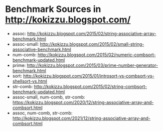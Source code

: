 # Benchmark Sources in http://kokizzu.blogspot.com/ 

* assoc: http://kokizzu.blogspot.com/2015/02/string-associative-array-benchmark.html
* assoc-small: http://kokizzu.blogspot.com/2015/02/small-string-associative-benchmark.html
* num-comb: http://kokizzu.blogspot.com/2015/02/numeric-combsort-benchmark-updated.html
* prime: http://kokizzu.blogspot.com/2015/03/prime-number-generator-benchmark.html
* sort: http://kokizzu.blogspot.com/2015/01/introsort-vs-combsort-vs-shellsort-vs.html
* str-comb: http://kokizzu.blogspot.com/2015/02/string-combsort-benchmark-updated.html
* assoc-small, num-comb, str-comb: https://kokizzu.blogspot.com/2020/12/string-associative-array-and-combsort.html
* assoc, num-comb, str-comb: http://kokizzu.blogspot.com/2021/12/string-associative-array-and-combsort.html
